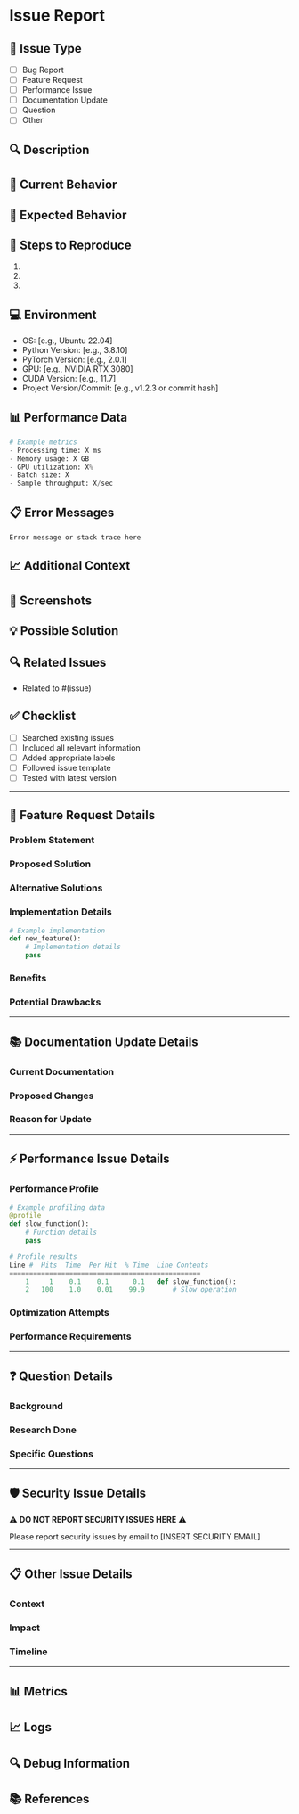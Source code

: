 # Issue Report

## 📝 Issue Type
<!-- Check one of the following options -->
- [ ] Bug Report
- [ ] Feature Request
- [ ] Performance Issue
- [ ] Documentation Update
- [ ] Question
- [ ] Other

## 🔍 Description
<!-- Provide a clear and concise description of the issue -->

## 🔄 Current Behavior
<!-- Describe what currently happens -->

## 🎯 Expected Behavior
<!-- Describe what you expected to happen -->

## 🧪 Steps to Reproduce
<!-- For bugs, provide detailed steps to reproduce the issue -->
1. 
2. 
3. 

## 💻 Environment
<!-- Fill in your environment details -->
- OS: [e.g., Ubuntu 22.04]
- Python Version: [e.g., 3.8.10]
- PyTorch Version: [e.g., 2.0.1]
- GPU: [e.g., NVIDIA RTX 3080]
- CUDA Version: [e.g., 11.7]
- Project Version/Commit: [e.g., v1.2.3 or commit hash]

## 📊 Performance Data
<!-- For performance issues, provide relevant metrics -->
```python
# Example metrics
- Processing time: X ms
- Memory usage: X GB
- GPU utilization: X%
- Batch size: X
- Sample throughput: X/sec
```

## 📋 Error Messages
<!-- Include any error messages or stack traces -->
```
Error message or stack trace here
```

## 📈 Additional Context
<!-- Add any other context about the issue here -->

## 📸 Screenshots
<!-- If applicable, add screenshots to help explain the issue -->

## 💡 Possible Solution
<!-- If you have suggestions on how to fix the issue -->

## 🔍 Related Issues
<!-- Link any related issues -->
- Related to #(issue)

## ✅ Checklist
<!-- Verify these items before submitting -->
- [ ] Searched existing issues
- [ ] Included all relevant information
- [ ] Added appropriate labels
- [ ] Followed issue template
- [ ] Tested with latest version

---

<!-- For Feature Requests -->
## 🌟 Feature Request Details
<!-- If this is a feature request, please fill out this section -->

### Problem Statement
<!-- Describe the problem this feature would solve -->

### Proposed Solution
<!-- Describe your proposed solution -->

### Alternative Solutions
<!-- Describe any alternative solutions you've considered -->

### Implementation Details
<!-- If you have specific implementation ideas -->
```python
# Example implementation
def new_feature():
    # Implementation details
    pass
```

### Benefits
<!-- List the benefits of implementing this feature -->

### Potential Drawbacks
<!-- List any potential drawbacks or challenges -->

---

<!-- For Documentation Updates -->
## 📚 Documentation Update Details
<!-- If this is a documentation update request, please fill out this section -->

### Current Documentation
<!-- Link to or quote the current documentation -->

### Proposed Changes
<!-- Describe the changes needed -->

### Reason for Update
<!-- Explain why this update is needed -->

---

<!-- For Performance Issues -->
## ⚡ Performance Issue Details
<!-- If this is a performance issue, please fill out this section -->

### Performance Profile
<!-- Include relevant profiling data -->
```python
# Example profiling data
@profile
def slow_function():
    # Function details
    pass

# Profile results
Line #  Hits  Time  Per Hit  % Time  Line Contents
================================================
    1     1    0.1    0.1      0.1   def slow_function():
    2   100    1.0    0.01    99.9       # Slow operation
```

### Optimization Attempts
<!-- Describe any optimization attempts made -->

### Performance Requirements
<!-- Specify the required performance targets -->

---

<!-- For Questions -->
## ❓ Question Details
<!-- If this is a question, please fill out this section -->

### Background
<!-- Provide context for your question -->

### Research Done
<!-- Describe what you've already looked into -->

### Specific Questions
<!-- List your specific questions -->

---

<!-- For Security Issues -->
## 🛡️ Security Issue Details
<!-- If this is a security issue, please report it via email instead -->

⚠️ **DO NOT REPORT SECURITY ISSUES HERE** ⚠️

Please report security issues by email to [INSERT SECURITY EMAIL]

---

<!-- For Other Issues -->
## 📋 Other Issue Details
<!-- If this doesn't fit the categories above, please provide relevant details -->

### Context
<!-- Provide background information -->

### Impact
<!-- Describe the impact of this issue -->

### Timeline
<!-- If relevant, provide timeline considerations -->

---

<!-- Optional Sections -->
## 📊 Metrics
<!-- If you have specific metrics or benchmarks -->

## 📈 Logs
<!-- If you have relevant log output -->

## 🔍 Debug Information
<!-- If you have debugging information -->

## 📚 References
<!-- If you have relevant documentation or references --> 